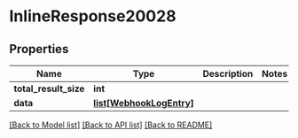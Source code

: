 # InlineResponse20028

## Properties
Name | Type | Description | Notes
------------ | ------------- | ------------- | -------------
**total_result_size** | **int** |  | 
**data** | [**list[WebhookLogEntry]**](WebhookLogEntry.md) |  | 

[[Back to Model list]](../README.md#documentation-for-models) [[Back to API list]](../README.md#documentation-for-api-endpoints) [[Back to README]](../README.md)


